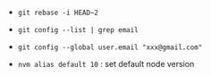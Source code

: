 - `git rebase -i HEAD~2`
- `git config --list | grep email`
- `git config --global user.email "xxx@gmail.com"`



- `nvm alias default 10` : set default node version